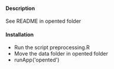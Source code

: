 #### Description

See README in opented folder

#### Installation

* Run the script preprocessing.R
* Move the data folder in opented folder
* runApp('opented')
